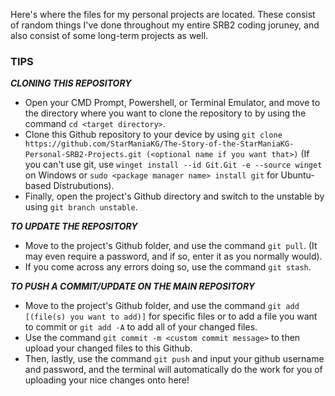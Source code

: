 Here's where the files for my personal projects are located.
These consist of random things I've done throughout my entire SRB2 coding joruney, and also consist of some long-term projects as well.

### TIPS
***CLONING THIS REPOSITORY***
- Open your CMD Prompt, Powershell, or Terminal Emulator, and move to the directory where you want to clone the repository to by using the command ```cd <target directory>```.
- Clone this Github repository to your device by using ```git clone https://github.com/StarManiaKG/The-Story-of-the-StarManiaKG-Personal-SRB2-Projects.git (<optional name if you want that>)``` (If you can't use git, use ```winget install --id Git.Git -e --source winget``` on Windows or ```sudo <package manager name> install git``` for Ubuntu-based Distrubutions).
- Finally, open the project's Github directory and switch to the unstable by using ```git branch unstable```.

***TO UPDATE THE REPOSITORY***
- Move to the project's Github folder, and use the command ```git pull```. (It may even require a password, and if so, enter it as you normally would).
- If you come across any errors doing so, use the command ```git stash```.

***TO PUSH A COMMIT/UPDATE ON THE MAIN REPOSITORY***
- Move to the project's Github folder, and use the command ```git add [(file(s) you want to add)]``` for specific files or  to add a file you want to commit or ```git add -A``` to add all of your changed files.
- Use the command ```git commit -m <custom commit message>``` to then upload your changed files to this Github.
- Then, lastly, use the command ```git push``` and input your github username and password, and the terminal will automatically do the work for you of uploading your nice changes onto here!
